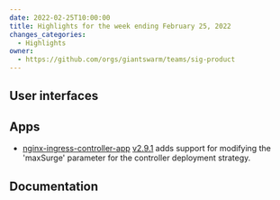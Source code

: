 ```yaml
---
date: 2022-02-25T10:00:00
title: Highlights for the week ending February 25, 2022
changes_categories:
  - Highlights
owner:
  - https://github.com/orgs/giantswarm/teams/sig-product
---
```


## User interfaces

## Apps

- [nginx-ingress-controller-app](https://github.com/giantswarm/nginx-ingress-controller-app) [v2.9.1](https://github.com/giantswarm/nginx-ingress-controller-app/blob/v2.9.1/CHANGELOG.md#291---2022-02-23) adds support for modifying the 'maxSurge' parameter for the controller deployment strategy.

## Documentation

